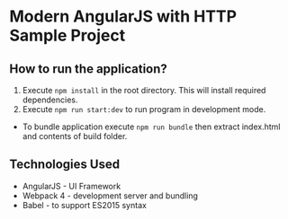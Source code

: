 Modern AngularJS with HTTP Sample Project
=========================================

## How to run the application?

1. Execute `npm install` in the root directory. This will install required dependencies.
2. Execute `npm run start:dev` to run program in development mode.

* To bundle application execute `npm run bundle` then extract index.html and contents of build folder.

## Technologies Used

* AngularJS - UI Framework
* Webpack 4 - development server and bundling
* Babel - to support ES2015 syntax

